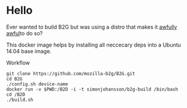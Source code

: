 Hello
============================
Ever wanted to build B2G but was using a distro that makes it [awfully awful](https://developer.mozilla.org/zh-TW/Firefox_OS/Firefox_OS_build_prerequisites#Arch_Linux)to do so?

This docker image helps by installing all neccecary deps into a Ubuntu 14.04 base image.

Workflow

	git clone https://github.com/mozilla-b2g/B2G.git
	cd B2G
	./config.sh device-name
	docker run -v $PWD:/B2D -i -t simonjohansson/b2g-build /bin/bash
	cd /B2D
	./build.sh
